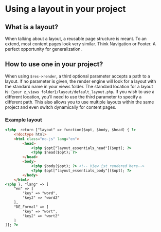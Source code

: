 # Using a layout in your project
## What is a layout?
When talking about a layout, a reusable page structure is meant. To an extend, most content pages look very similar. Think Navigation or Footer. A perfect opportunity for generalization.

## How to use one in your project?
When using `$res->render`, a third optional parameter accepts a path to a layout. If no parameter is given, the render engine will look for a layout with the standard name in your views folder. The standard location for a layout is: `{your z_views folder}/layout/default_layout.php`. If you wish to use a different location, you'll need to use the third parameter to specify a different path. This also allows you to use multiple layouts within the same project and even switch dynamically for content pages. 

### Example layout
```html
<?php  return ["layout" => function($opt, $body, $head) { ?>
    <!doctype html>
    <html class="no-js" lang="en">
        <head>
            <?php $opt["layout_essentials_head"]($opt); ?>
            <?php $head($opt); ?>
        </head>
        <body>
            <?php $body($opt); ?> <!-- View ist rendered here-->
            <?php $opt["layout_essentials_body"]($opt); ?>
        </body>
    </html>
<?php }, "lang" => [
    "en" => [
        "key" => "word",
        "key2" => "word2"
    ],
    "DE_Formal" => [
        "key" => "wort",
        "key2" => "wort2"
    ]
]]; ?>
```